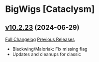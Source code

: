 # BigWigs [Cataclysm]

## [v10.2.23](https://github.com/BigWigsMods/BigWigs_Cataclysm/tree/v10.2.23) (2024-06-29)
[Full Changelog](https://github.com/BigWigsMods/BigWigs_Cataclysm/compare/v10.2.22...v10.2.23) [Previous Releases](https://github.com/BigWigsMods/BigWigs_Cataclysm/releases)

- Blackwing/Maloriak: Fix missing flag  
- Updates and cleanups for classic  
